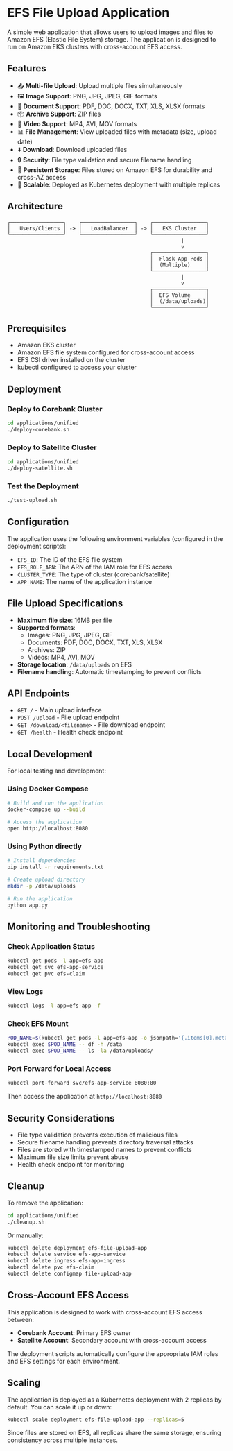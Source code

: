 # EFS File Upload Application

A simple web application that allows users to upload images and files to Amazon EFS (Elastic File System) storage. The application is designed to run on Amazon EKS clusters with cross-account EFS access.

## Features

- 📤 **Multi-file Upload**: Upload multiple files simultaneously
- 🖼️ **Image Support**: PNG, JPG, JPEG, GIF formats
- 📄 **Document Support**: PDF, DOC, DOCX, TXT, XLS, XLSX formats
- 📦 **Archive Support**: ZIP files
- 🎥 **Video Support**: MP4, AVI, MOV formats
- 📊 **File Management**: View uploaded files with metadata (size, upload date)
- ⬇️ **Download**: Download uploaded files
- 🔒 **Security**: File type validation and secure filename handling
- 💾 **Persistent Storage**: Files stored on Amazon EFS for durability and cross-AZ access
- 🚀 **Scalable**: Deployed as Kubernetes deployment with multiple replicas

## Architecture

```
┌─────────────────┐    ┌─────────────────┐    ┌─────────────────┐
│   Users/Clients │ -> │   LoadBalancer  │ -> │   EKS Cluster   │
└─────────────────┘    └─────────────────┘    └─────────────────┘
                                                        |
                                                        v
                                              ┌─────────────────┐
                                              │  Flask App Pods │
                                              │  (Multiple)     │
                                              └─────────────────┘
                                                        |
                                                        v
                                              ┌─────────────────┐
                                              │  EFS Volume     │
                                              │  (/data/uploads)│
                                              └─────────────────┘
```

## Prerequisites

- Amazon EKS cluster
- Amazon EFS file system configured for cross-account access
- EFS CSI driver installed on the cluster
- kubectl configured to access your cluster

## Deployment

### Deploy to Corebank Cluster

```bash
cd applications/unified
./deploy-corebank.sh
```

### Deploy to Satellite Cluster

```bash
cd applications/unified
./deploy-satellite.sh
```

### Test the Deployment

```bash
./test-upload.sh
```

## Configuration

The application uses the following environment variables (configured in the deployment scripts):

- `EFS_ID`: The ID of the EFS file system
- `EFS_ROLE_ARN`: The ARN of the IAM role for EFS access
- `CLUSTER_TYPE`: The type of cluster (corebank/satellite)
- `APP_NAME`: The name of the application instance

## File Upload Specifications

- **Maximum file size**: 16MB per file
- **Supported formats**:
  - Images: PNG, JPG, JPEG, GIF
  - Documents: PDF, DOC, DOCX, TXT, XLS, XLSX
  - Archives: ZIP
  - Videos: MP4, AVI, MOV
- **Storage location**: `/data/uploads` on EFS
- **Filename handling**: Automatic timestamping to prevent conflicts

## API Endpoints

- `GET /` - Main upload interface
- `POST /upload` - File upload endpoint
- `GET /download/<filename>` - File download endpoint
- `GET /health` - Health check endpoint

## Local Development

For local testing and development:

### Using Docker Compose

```bash
# Build and run the application
docker-compose up --build

# Access the application
open http://localhost:8080
```

### Using Python directly

```bash
# Install dependencies
pip install -r requirements.txt

# Create upload directory
mkdir -p /data/uploads

# Run the application
python app.py
```

## Monitoring and Troubleshooting

### Check Application Status

```bash
kubectl get pods -l app=efs-app
kubectl get svc efs-app-service
kubectl get pvc efs-claim
```

### View Logs

```bash
kubectl logs -l app=efs-app -f
```

### Check EFS Mount

```bash
POD_NAME=$(kubectl get pods -l app=efs-app -o jsonpath='{.items[0].metadata.name}')
kubectl exec $POD_NAME -- df -h /data
kubectl exec $POD_NAME -- ls -la /data/uploads/
```

### Port Forward for Local Access

```bash
kubectl port-forward svc/efs-app-service 8080:80
```

Then access the application at `http://localhost:8080`

## Security Considerations

- File type validation prevents execution of malicious files
- Secure filename handling prevents directory traversal attacks
- Files are stored with timestamped names to prevent conflicts
- Maximum file size limits prevent abuse
- Health check endpoint for monitoring

## Cleanup

To remove the application:

```bash
cd applications/unified
./cleanup.sh
```

Or manually:

```bash
kubectl delete deployment efs-file-upload-app
kubectl delete service efs-app-service
kubectl delete ingress efs-app-ingress
kubectl delete pvc efs-claim
kubectl delete configmap file-upload-app
```

## Cross-Account EFS Access

This application is designed to work with cross-account EFS access between:

- **Corebank Account**: Primary EFS owner
- **Satellite Account**: Secondary account with cross-account access

The deployment scripts automatically configure the appropriate IAM roles and EFS settings for each environment.

## Scaling

The application is deployed as a Kubernetes deployment with 2 replicas by default. You can scale it up or down:

```bash
kubectl scale deployment efs-file-upload-app --replicas=5
```

Since files are stored on EFS, all replicas share the same storage, ensuring consistency across multiple instances.
